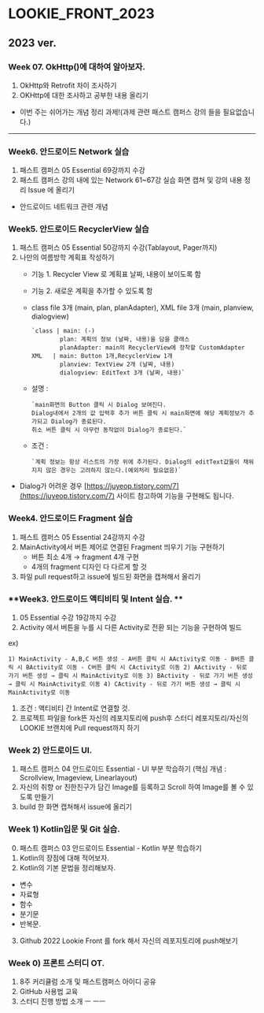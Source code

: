 # LOOKIE_FRONT_2023
## **2023 ver.**

### **Week 07. OkHttp()에 대하여 알아보자.**

1. OkHttp와 Retrofit 차이 조사하기
2. OKHttp에 대한 조사하고 공부한 내용 올리기
- 이번 주는 쉬어가는 개념 정리 과제!(과제 관련 패스트 캠퍼스 강의 들을 필요없습니다.)

---

### **Week6. 안드로이드 Network 실습**

1. 패스트 캠퍼스 05 Essential 69강까지 수강
2. 패스트 캠퍼스 강의 내에 있는 Network 61~67강 실습 화면 캡쳐 및 강의 내용 정리 Issue 에 올리기
- 안드로이드 네트워크 관련 개념

### **Week5. 안드로이드 RecyclerView 실습**

1. 패스트 캠퍼스 05 Essential 50강까지 수강(Tablayout, Pager까지)
2. 나만의 여름방학 계획표 작성하기
    - 기능 1. Recycler View 로 계획표 날짜, 내용이 보이도록 함
    - 기능 2. 새로운 계획을 추가할 수 있도록 함
    - class file 3개 (main, plan, planAdapter), XML file 3개 (main, planview, dialogview)
        
          `class | main: (-)
                  plan: 계획의 정보 (날짜, 내용)을 담을 클래스
                  planAdapter: main의 RecyclerView에 장착할 CustomAdapter
          XML   | main: Button 1개,RecyclerView 1개
                  planview: TextView 2개 (날짜, 내용)
                  dialogview: EditText 3개 (날짜, 내용)`
        
    - 설명 :
        
          `main화면의 Button 클릭 시 Dialog 보여진다.
          Dialog내에서 2개의 값 입력후 추가 버튼 클릭 시 main화면에 해당 계획정보가 추가되고 Dialog가 종료된다.
          취소 버튼 클릭 시 아무런 동작없이 Dialog가 종료된다.`
        
    - 조건 :
        
          `계획 정보는 항상 리스트의 가장 위에 추가된다. Dialog의 editText값들이 채워지지 않은 경우는 고려하지 않는다.(예외처리 필요없음)`
        
- Dialog가 어려운 경우 [https://juyeop.tistory.com/7](https://juyeop.tistory.com/7) 사이트 참고하여 기능을 구현해도 됩니다.

### **Week4. 안드로이드 Fragment 실습**

1. 패스트 캠퍼스 05 Essential 24강까지 수강
2. MainActivity에서 버튼 제어로 연결된 Fragment 띄우기 기능 구현하기
    - 버튼 최소 4개 → fragment 4개 구현
    - 4개의 fragment 디자인 다 다르게 할 것
3. 파일 pull request하고 issue에 빌드된 화면을 캡쳐해서 올리기

### **Week3. 안드로이드 액티비티 및 Intent 실습. **

1. 05 Essential 수강 19강까지 수강
2. Activity 에서 버튼을 누를 시 다른 Activity로 전환 되는 기능을 구현하여 빌드

ex)

`1) MainActivity - A,B,C 버튼 생성
    - A버튼 클릭 시 AActivity로 이동
    - B버튼 클릭 시 BActivity로 이동
    - C버튼 클릭 시 CActivity로 이동
2) AActivity - 뒤로 가기 버튼 생성 → 클릭 시 MainActivity로 이동
3) BActivity - 뒤로 가기 버튼 생성 → 클릭 시 MainActivity로 이동
4) CActivity - 뒤로 가기 버튼 생성 → 클릭 시 MainActivity로 이동`

1. 조건 : 액티비티 간 Intent로 연결할 것.
2. 프로젝트 파일을 fork뜬 자신의 레포지토리에 push후 스터디 레포지토리/자신의 LOOKIE 브랜치에 Pull request까지 하기

### **Week 2) 안드로이드 UI.**

1. 패스트 캠퍼스 04 안드로이드 Essential - UI 부분 학습하기 (핵심 개념 : Scrollview, Imageview, Linearlayout)
2. 자신의 취향 or 친한친구가 담긴 Image를 등록하고 Scroll 하여 Image를 볼 수 있도록 만들기
3. build 한 화면 캡쳐해서 issue에 올리기

### **Week 1) Kotlin입문 및 Git 실습.**
0. 패스트 캠퍼스 03 안드로이드 Essential - Kotlin 부분 학습하기
1. Kotlin의 장점에 대해 적어보자.
2. Kotlin의 기본 문법을 정리해보자.
- 변수
- 자료형
- 함수
- 분기문
- 반복문. 
3. Github 2022 Lookie Front 를 fork 해서 자신의 레포지토리에 push해보기

### **Week 0) 프론트 스터디 OT.**
1. 8주 커리큘럼 소개 및 패스트캠퍼스 아이디 공유
2. GitHub 사용법 교육
3. 스터디 진행 방법 소개
ㅡ
ㅡㅡ
